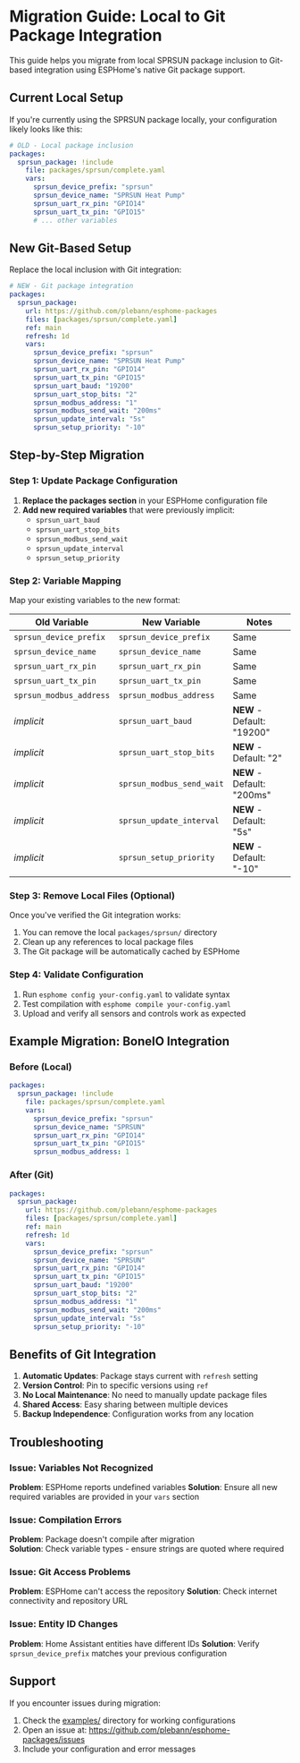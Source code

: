# Migration Guide: Local to Git Package Integration

This guide helps you migrate from local SPRSUN package inclusion to Git-based integration using ESPHome's native Git package support.

## Current Local Setup

If you're currently using the SPRSUN package locally, your configuration likely looks like this:

```yaml
# OLD - Local package inclusion
packages:
  sprsun_package: !include
    file: packages/sprsun/complete.yaml
    vars:
      sprsun_device_prefix: "sprsun"
      sprsun_device_name: "SPRSUN Heat Pump"
      sprsun_uart_rx_pin: "GPIO14"
      sprsun_uart_tx_pin: "GPIO15"
      # ... other variables
```

## New Git-Based Setup

Replace the local inclusion with Git integration:

```yaml
# NEW - Git package integration
packages:
  sprsun_package:
    url: https://github.com/plebann/esphome-packages
    files: [packages/sprsun/complete.yaml]
    ref: main
    refresh: 1d
    vars:
      sprsun_device_prefix: "sprsun"
      sprsun_device_name: "SPRSUN Heat Pump"
      sprsun_uart_rx_pin: "GPIO14"
      sprsun_uart_tx_pin: "GPIO15"
      sprsun_uart_baud: "19200"
      sprsun_uart_stop_bits: "2"
      sprsun_modbus_address: "1"
      sprsun_modbus_send_wait: "200ms"
      sprsun_update_interval: "5s"
      sprsun_setup_priority: "-10"
```

## Step-by-Step Migration

### Step 1: Update Package Configuration

1. **Replace the packages section** in your ESPHome configuration file
2. **Add new required variables** that were previously implicit:
   - `sprsun_uart_baud`
   - `sprsun_uart_stop_bits`
   - `sprsun_modbus_send_wait`
   - `sprsun_update_interval`
   - `sprsun_setup_priority`

### Step 2: Variable Mapping

Map your existing variables to the new format:

| Old Variable | New Variable | Notes |
|--------------|--------------|-------|
| `sprsun_device_prefix` | `sprsun_device_prefix` | Same |
| `sprsun_device_name` | `sprsun_device_name` | Same |
| `sprsun_uart_rx_pin` | `sprsun_uart_rx_pin` | Same |
| `sprsun_uart_tx_pin` | `sprsun_uart_tx_pin` | Same |
| `sprsun_modbus_address` | `sprsun_modbus_address` | Same |
| *implicit* | `sprsun_uart_baud` | **NEW** - Default: "19200" |
| *implicit* | `sprsun_uart_stop_bits` | **NEW** - Default: "2" |
| *implicit* | `sprsun_modbus_send_wait` | **NEW** - Default: "200ms" |
| *implicit* | `sprsun_update_interval` | **NEW** - Default: "5s" |
| *implicit* | `sprsun_setup_priority` | **NEW** - Default: "-10" |

### Step 3: Remove Local Files (Optional)

Once you've verified the Git integration works:

1. You can remove the local `packages/sprsun/` directory
2. Clean up any references to local package files
3. The Git package will be automatically cached by ESPHome

### Step 4: Validate Configuration

1. Run `esphome config your-config.yaml` to validate syntax
2. Test compilation with `esphome compile your-config.yaml`
3. Upload and verify all sensors and controls work as expected

## Example Migration: BoneIO Integration

### Before (Local)
```yaml
packages:
  sprsun_package: !include
    file: packages/sprsun/complete.yaml
    vars:
      sprsun_device_prefix: "sprsun"
      sprsun_device_name: "SPRSUN"
      sprsun_uart_rx_pin: "GPIO14"
      sprsun_uart_tx_pin: "GPIO15"
      sprsun_modbus_address: 1
```

### After (Git)
```yaml
packages:
  sprsun_package:
    url: https://github.com/plebann/esphome-packages
    files: [packages/sprsun/complete.yaml]
    ref: main
    refresh: 1d
    vars:
      sprsun_device_prefix: "sprsun"
      sprsun_device_name: "SPRSUN"
      sprsun_uart_rx_pin: "GPIO14"
      sprsun_uart_tx_pin: "GPIO15"
      sprsun_uart_baud: "19200"
      sprsun_uart_stop_bits: "2"
      sprsun_modbus_address: "1"
      sprsun_modbus_send_wait: "200ms"
      sprsun_update_interval: "5s"
      sprsun_setup_priority: "-10"
```

## Benefits of Git Integration

1. **Automatic Updates**: Package stays current with `refresh` setting
2. **Version Control**: Pin to specific versions using `ref`
3. **No Local Maintenance**: No need to manually update package files
4. **Shared Access**: Easy sharing between multiple devices
5. **Backup Independence**: Configuration works from any location

## Troubleshooting

### Issue: Variables Not Recognized

**Problem**: ESPHome reports undefined variables
**Solution**: Ensure all new required variables are provided in your `vars` section

### Issue: Compilation Errors

**Problem**: Package doesn't compile after migration  
**Solution**: Check variable types - ensure strings are quoted where required

### Issue: Git Access Problems

**Problem**: ESPHome can't access the repository
**Solution**: Check internet connectivity and repository URL

### Issue: Entity ID Changes

**Problem**: Home Assistant entities have different IDs
**Solution**: Verify `sprsun_device_prefix` matches your previous configuration

## Support

If you encounter issues during migration:

1. Check the [examples/](../examples/) directory for working configurations
2. Open an issue at: https://github.com/plebann/esphome-packages/issues
3. Include your configuration and error messages